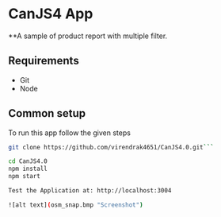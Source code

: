 CanJS4 App
=====================

**A sample of product report with multiple filter.

## Requirements
* Git
* Node


## Common setup

To run this app follow the given steps

```bash
git clone https://github.com/virendrak4651/CanJS4.0.git```

cd CanJS4.0
npm install
npm start

Test the Application at: http://localhost:3004

![alt text](osm_snap.bmp "Screenshot")
